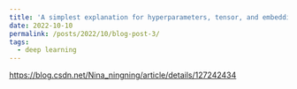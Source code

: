 ```yaml
---
title: 'A simplest explanation for hyperparameters, tensor, and embedding vectors'
date: 2022-10-10
permalink: /posts/2022/10/blog-post-3/
tags:
  - deep learning
---
```

https://blog.csdn.net/Nina_ningning/article/details/127242434
